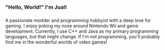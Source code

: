 <h3 align="left">"Hello, World!" I'm Jual!</h3>

###

<p align="left">A passionate modder and programming hobbyist with a deep love for gaming. I enjoy poking my nose around Nintendo Wii and game development. Currently, I use C++ and Java as my primary programming languages, but that might change. If I'm not programming, you'll probably find me in the wonderful worlds of video games!</p>

